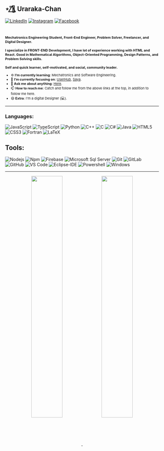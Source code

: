 ## ⋆˚🌺⃤ Uraraka-Chan
<a href="https://www.linkedin.com/in/jorge-garcia-6a8210229/" target="_blank"><img src="https://img.shields.io/badge/LinkedIn-%230077B5.svg?&style=flat-square&logo=linkedin&logoColor=white" alt="LinkedIn"></a>
<a href="https://www.instagram.com/jorgydev" target="_blank"><img src="https://img.shields.io/badge/Instagram-%23E4405F.svg?&style=flat-square&logo=instagram&logoColor=white" alt="Instagram"></a>
<a href="https://www.facebook.com/jorgeadolfo.garciagarcia/" target="_blank"><img src="https://img.shields.io/badge/Facebook-%231877F2.svg?&style=flat-square&logo=facebook&logoColor=white" alt="Facebook"></a>

<div align=center>
    <div align=left style="font-size:11px;">
        <br>
        <p>
            <strong>
                Mechatronics Engineering Student, Front-End Engineer, Problem Solver, Freelancer, and Digital Designer.<br><br>
                I specialize in FRONT-END Development, I have lot of experience working with HTML and React. Good in Mathematical Algorithms, Object-Oriented Programming, Design Patterns, and Problem Solving skills.<br><br>
                Self and quick learner, self-motivated, and social, community leader.
            </strong>
        </p>
        <ul>
            <li>⚙️ <b>I’m currently learning</b>: Mechatronics and Software Engineering.</li>
            <li>🎯 <b>I’m currently focusing on</b>: <a href="https://uhub.gg/">UserHub</a>, <a href="https://saya.gg/">Saya</a>.</li>
            <li>💬 <b>Ask me about anything</b>: <a href="https://github.com/uraraka-chan/uraraka-chan/issues">Here</a>.</li>
            <li>📫 <b>How to reach me</b>: Catch and follow me from the above links at the top, in addition to follow me here.</li>
            <li>😄 <b>Extra</b>: I'm a digital Designer (💻).</li>
        </ul>
    </div>
</div>

------

### Languages:
![JavaScript](https://img.shields.io/badge/javascript-%23323330.svg?style=for-the-badge&logo=javascript&logoColor=%23F7DF1E)
![TypeScript](https://img.shields.io/badge/typescript-%23007ACC.svg?style=for-the-badge&logo=typescript&logoColor=white)
![Python](https://img.shields.io/badge/python-3670A0?style=for-the-badge&logo=python&logoColor=ffdd54)
![C++](https://img.shields.io/badge/c++-%2300599C.svg?style=for-the-badge&logo=c%2B%2B&logoColor=white)
![C](https://img.shields.io/badge/c-%2300599C.svg?style=for-the-badge&logo=c&logoColor=white)
![C#](https://img.shields.io/badge/c%23-%23239120.svg?style=for-the-badge&logo=c-sharp&logoColor=white)
![Java](https://img.shields.io/badge/java-%23ED8B00.svg?style=for-the-badge&logo=java&logoColor=white)
![HTML5](https://img.shields.io/badge/html5-%23E34F26.svg?style=for-the-badge&logo=html5&logoColor=white)
![CSS3](https://img.shields.io/badge/css3-%231572B6.svg?style=for-the-badge&logo=css3&logoColor=white)
![Fortran](https://img.shields.io/badge/Fortran-%23734F96.svg?style=for-the-badge&logo=fortran&logoColor=white)
![LaTeX](https://img.shields.io/badge/latex-%23008080.svg?style=for-the-badge&logo=latex&logoColor=white)


## Tools:
![Nodejs](https://img.shields.io/badge/-Nodejs-339933?style=flat-square&logo=Node.js&logoColor=ffffff)
![Npm](https://img.shields.io/badge/-npm-CB3837?style=flat-square&logo=npm)
![Firebase](https://img.shields.io/badge/-Firebase-FFCA28?style=flat-square&logo=firebase&logoColor=ffffff)
![Microsoft Sql Server](https://img.shields.io/badge/-Sql%20Server-CC2927?style=flat-square&logo=microsoft-sql-server&logoColor=ffffff)
![Git](https://img.shields.io/badge/-Git-%23F05032?style=flat-square&logo=git&logoColor=%23ffffff)
![GitLab](https://img.shields.io/badge/-GitLab-FCA121?style=flat-square&logo=gitlab)
![GitHub](https://img.shields.io/badge/-GitHub-181717?style=flat-square&logo=github)
![VS Code](http://img.shields.io/badge/-VS%20Code-007ACC?style=flat-square&logo=visual-studio-code&logoColor=ffffff)
![Eclipse-IDE](http://img.shields.io/badge/-Eclipse-2C2255?style=flat-square&logo=eclipse&logoColor=ffffff)
![Powershell](http://img.shields.io/badge/-Powershell-5391FE?style=flat-square&logo=powershell&logoColor=ffffff)
![Windows](http://img.shields.io/badge/-Windows-0078D6?style=flat-square&logo=windows&logoColor=ffffff)

------

<div align=center>
    <a href="https://github.com/Uraraka-Chan/github-readme-stats">
    <img align="center" width="45%" src="https://github-readme-stats.vercel.app/api/top-langs/?username=Uraraka-Chan&theme=radical&layout=compact&border_radius=25&hide_border=true" />
    </a>
    <a href="https://github.com/Uraraka-Chan/github-readme-stats">
        <img align="center" width="45%" src="https://github-readme-stats.vercel.app/api?username=Uraraka-Chan&show_icons=true&theme=radical&border_radius=25&hide_border=true" />
    </a>
</div>
